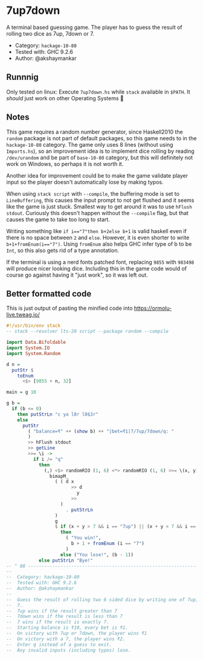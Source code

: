 # 7up7down

A terminal based guessing game. The player has to guess the result of rolling
two dice as 7up, 7down or 7.

* Category: `hackage-10-80`
* Tested with: GHC 9.2.6
* Author: @akshaymankar

## Runnnig

Only tested on linux: Execute `7up7down.hs` while `stack` available in
`$PATH`. It _should_ just work on other Operating Systems 🤞

## Notes

This game requires a random number generator, since Haskell2010 the `random`
package is not part of default packages, so this game needs to in the
`hackage-10-80` category. The game only uses 8 lines (without using
`Imports.hs`), so an improvement idea is to implement dice rolling by reading
`/dev/urandom` and be part of `base-10-80` category, but this will definitely
not work on Windows, so perhaps it is not worth it.

Another idea for improvement could be to make the game validate player input so
the player doesn't automatically lose by making typos.

When using `stack script` with `--compile`, the buffering mode is set to
`LineBuffering`, this causes the input prompt to not get flushed and it seems
like the game is just stuck. Smallest way to get around it was to use `hFlush
stdout`. Curiously this doesn't happen without the `--compile` flag, but that
causes the game to take too long to start.

Writing something like `if i=="7"then b+2else b+1` is valid haskell even if
there is no space between `2` and `else`. However, it is even shorter to write
`b+1+fromEnum(i=="7")`. Using `fromEnum` also helps GHC infer type of b to be
`Int`, so this also gets rid of a type annotation.

If the terminal is using a nerd fonts patched font, replacing `9855` with
`983498` will produce nicer looking dice. Including this in the game code would
of course go against having it "just work", so it was left out.

## Better formatted code

This is just output of pasting the minified code into https://ormolu-live.tweag.io/

```haskell
#!/usr/bin/env stack
-- stack --resolver lts-20 script --package random --compile

import Data.Bifoldable
import System.IO
import System.Random

d n =
  putStr $
    toEnum
      <$> [9855 + n, 32]

main = g 10

g b =
  if (b <= 0)
    then putStrLn "c ya l8r l0$3r"
    else
      putStr
        ( "balance=₹" ++ (show b) ++ "|bet=₹1|7/7up/7down/q: "
        )
        >> hFlush stdout
        >> getLine
        >>= \i ->
          if i /= "q"
            then
              (,) <$> randomRIO (1, 6) <*> randomRIO (1, 6) >>= \(x, y) ->
                bimapM_
                  ( ( d x
                        >> d
                          y
                        >>
                    )
                      . putStrLn
                  )
                  g
                  $ if (x + y > 7 && i == "7up") || (x + y < 7 && i == "7down") || (x + y == 7 && i == "7")
                    then
                      ( "You win!",
                        b + 1 + fromEnum (i == "7")
                      )
                    else ("You lose!", (b - 1))
            else putStrLn "Bye!"
-- ^ 08 ------------------------------------------------------------------ 80> --
--
--  Category: hackage-10-80
--  Tested with: GHC 9.2.6
--  Author: @akshaymankar
--
--  Guess the result of rolling two 6 sided dice by writing one of 7up, 7down or
--  7.
--  7up wins if the result greater than 7
--  7down wins if the result is less than 7
--  7 wins if the result is exactly 7.
--  Starting balance is ₹10, every bet is ₹1.
--  On victory with 7up or 7down, the player wins ₹1
--  On victory with a 7, the player wins ₹2.
--  Enter q instead of a guess to exit.
--  Any invalid inputs (including typos) lose.
```
